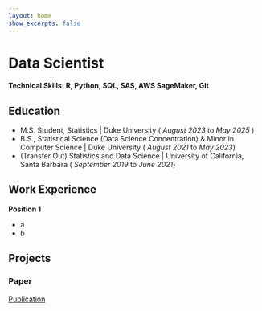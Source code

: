 ```yaml
---
layout: home
show_excerpts: false
---
```


# Data Scientist

#### Technical Skills: R, Python, SQL, SAS, AWS SageMaker, Git

## Education
- M.S. Student, Statistics | Duke University ( _August 2023_ to _May 2025_ )
- B.S., Statistical Science (Data Science Concentration) & Minor in Computer Science | Duke University ( _August 2021_ to _May 2023_)
- (Transfer Out) Statistics and Data Science | University of California, Santa Barbara ( _September 2019_ to _June 2021_)

## Work Experience
**Position 1**
- a
- b

## Projects
### Paper
[Publication](https://ieeexplore.ieee.org/document/9332362)








